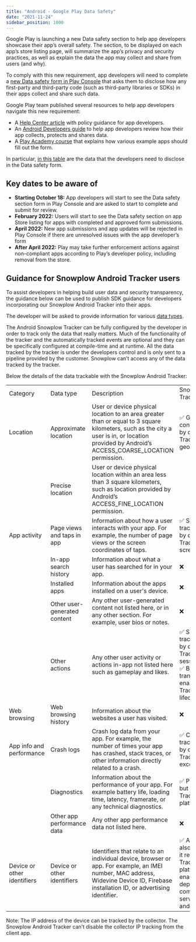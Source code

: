 ```yaml
---
title: "Android - Google Play Data Safety"
date: "2021-11-24"
sidebar_position: 1000
---
```


Google Play is launching a new Data safety section to help app developers showcase their app’s overall safety. The section, to be displayed on each app’s store listing page, will summarize the app’s privacy and security practices, as well as explain the data the app may collect and share from users (and why).

To comply with this new requirement, app developers will need to complete a [new Data safety form in Play Console](https://youtu.be/pNAS_0IcHtM) that asks them to disclose how any first-party and third-party code (such as third-party libraries or SDKs) in their apps collect and share such data.

Google Play team published several resources to help app developers navigate this new requirement:

- A [Help Center article](https://notifications.google.com/g/p/AD-FnEzpM5OIRR9qJ0cLnuIwMUN4WlfZCYSLvasCsNu4xihuMgCDuPxTmZbi2LfHb_mZOcWdLEIs2EZ-oPJRd30cgIbtR-PNHP0lGpUFlgjixAf_eW-8JfoVcgh5lkaOEzwq4xPJjGCz1h90GXY) with policy guidance for app developers.
- An [Android Developers guide](https://notifications.google.com/g/p/AD-FnEyRmAjHbFOlf4uK4pt5SWZ45hcuBi-at_hyCBVLgiNCd3UjAGFtKrKmxsPKIDTyHYFGf4QLjU4sY46_Rp-XBZHy6LnInPiV9ZW7hB8MSWsNOXz_P9u4LV0T5JfG0mGWHw) to help app developers review how their app collects, protects and shares data.
- A [Play Academy course](https://notifications.google.com/g/p/AD-FnEwkvMQvGbxZvh5t6QOkS6Onk77dUNH4xO2t9EnJVQIZDqnP6Hq7Va337l4fGm6NPcap_GSXBSfmAkWgR-xdHNNWwI9TX9D1agSbiTVg87aVsI_m2-rOnqWf8bBom8poRMlEQGg3IujfPRctUuJEp2lvSqL6re2NCMbbVEBJlPvQqXtEjQwHpxXpGE71TEuAwIW5fHTXJz4VlbQo-GQhcx29Q4g3YxXGDScUgg) that explains how various example apps should fill out the form.

In particular, [in this table](https://support.google.com/googleplay/android-developer/answer/10787469?hl=en#in_play_console) are the data that the developers need to disclose in the Data safety form.

## Key dates to be aware of

- **Starting October 18:** App developers will start to see the Data safety section form in Play Console and are asked to start to complete and submit for review.
- **February 2022:** Users will start to see the Data safety section on app Store listing for apps with completed and approved form submissions.
- **April 2022:** New app submissions and app updates will be rejected in Play Console if there are unresolved issues with the app developer’s form
- **After April 2022:** Play may take further enforcement actions against non-compliant apps according to Play’s developer policy, including removal from the store.

## Guidance for Snowplow Android Tracker users

To assist developers in helping build user data and security transparency, the guidance below can be used to publish SDK guidance for developers incorporating our Snowplow Android Tracker into their apps.

The developer will be asked to provide information for various [data types](https://support.google.com/googleplay/android-developer/answer/10787469#zippy=%2Cdata-types).

The Android Snowplow Tracker can be fully configured by the developer in order to track only the data that really matters. Much of the functionality of the tracker and the automatically tracked events are optional and they can be specifically configured at compile-time and at runtime. All the data tracked by the tracker is under the developers control and is only sent to a pipeline provided by the customer. Snowplow can’t access any of the data tracked by the tracker.

Below the details of the data trackable with the Snowplow Android Tracker:

<table><tbody><tr><td>Category</td><td>Data type</td><td>Description</td><td>Snowplow Android TrackerFeature</td></tr><tr><td>Location</td><td>Approximate location</td><td>User or device physical location to an area greater than or equal to 3 square kilometers, such as the city a user is in, or location provided by Android’s ACCESS_COARSE_LOCATION permission.</td><td>✅ Geolocation context(optional and <strong>disabled</strong> by default in TrackerConfiguration geoLocationContext)</td></tr><tr><td></td><td>Precise location</td><td>User or device physical location within an area less than 3 square kilometers, such as location provided by Android’s ACCESS_FINE_LOCATION permission.</td><td></td></tr><tr><td>App activity</td><td>Page views and taps in app</td><td>Information about how a user interacts with your app. For example, the number of page views or the screen coordinates of taps.</td><td>✅ ScreenView automatic tracking(optional but enabled by default in TrackerConfiguration screenViewAutotracking)</td></tr><tr><td></td><td>In-app search history</td><td>Information about what a user has searched for in your app.</td><td>❌</td></tr><tr><td></td><td>Installed apps</td><td>Information about the apps installed on a user's device.</td><td>❌</td></tr><tr><td></td><td>Other user-generated content</td><td>Any other user-generated content not listed here, or in any other section. For example, user bios or notes.</td><td>❌</td></tr><tr><td></td><td>Other actions</td><td>Any other user activity or actions in-app not listed here such as gameplay and likes.</td><td>✅ Session automatic tracking(optional but enabled by default in TrackerConfiguration sessionContext)<br/>✅ Background-Foreground transition tracking(optional but enabled by default in TrackerConfiguration lifecycleAutotracking)</td></tr><tr><td>Web browsing</td><td>Web browsing history</td><td>Information about the websites a user has visited.</td><td>❌</td></tr><tr><td>App info and performance</td><td>Crash logs</td><td>Crash log data from your app. For example, the number of times your app has crashed, stack traces, or other information directly related to a crash.</td><td>✅ Crash reporting automatic tracking(optional but enabled by default in TrackerConfiguration exceptionAutotracking)</td></tr><tr><td></td><td>Diagnostics</td><td>Information about the performance of your app. For example battery life, loading time, latency, framerate, or any technical diagnostics.</td><td>✅ Platform context&nbsp;(optional but enabled by default in TrackerConfiguration platformContext)</td></tr><tr><td></td><td>Other app performance data</td><td>Any other app performance data not listed here.</td><td>❌</td></tr><tr><td>Device or other identifiers</td><td>Device or other identifiers</td><td>Identifiers that relate to an individual device, browser or app. For example, an IMEI number, MAC address, Widevine Device ID, Firebase installation ID, or advertising identifier.</td><td>✅ Advertising identifier (AAID, also called IDFA) (optional but it requires TrackerConfiguration platformContext which is enabled by default, a dependency with com.google.android.gms:play-services-ads and a <a href="https://ads-developers.googleblog.com/2018/10/announcing-v1700-of-android-google.html">tag</a> on androidManifest.xml)</td></tr></tbody></table>

Note: The IP address of the device can be tracked by the collector. The Snowplow Android Tracker can’t disable the collector IP tracking from the client app.
